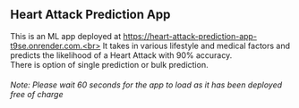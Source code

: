 ## Heart Attack Prediction App
This is an ML app deployed at https://heart-attack-prediction-app-t9se.onrender.com.<br>
It takes in various lifestyle and medical factors and predicts the likelihood of a Heart Attack with 90% accuracy.<br>
There is option of single prediction or bulk prediction.<br>
<h6>Note: Please wait 60 seconds for the app to load as it has been deployed free of charge</h6>
